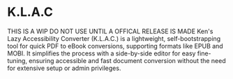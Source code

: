 # K.L.A.C
THIS IS A WIP DO NOT USE UNTIL A OFFICAL RELEASE IS MADE
Ken's Lazy Accessibility Converter (K.L.A.C.) is a lightweight, self-bootstrapping tool for quick PDF to eBook conversions, supporting formats like EPUB and MOBI. It simplifies the process with a side-by-side editor for easy fine-tuning, ensuring accessible and fast document conversion without the need for extensive setup or admin privileges.

